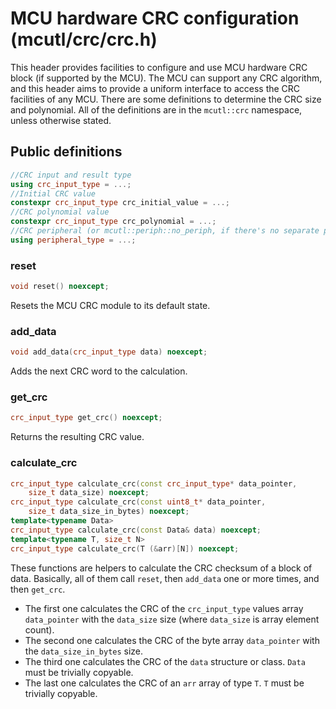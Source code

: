 # MCU hardware CRC configuration (mcutl/crc/crc.h)
This header provides facilities to configure and use MCU hardware CRC block (if supported by the MCU). The MCU can support any CRC algorithm, and this header aims to provide a uniform interface to access the CRC facilities of any MCU. There are some definitions to determine the CRC size and polynomial. All of the definitions are in the `mcutl::crc` namespace, unless otherwise stated.

## Public definitions
```cpp
//CRC input and result type
using crc_input_type = ...;
//Initial CRC value
constexpr crc_input_type crc_initial_value = ...;
//CRC polynomial value
constexpr crc_input_type crc_polynomial = ...;
//CRC peripheral (or mcutl::periph::no_periph, if there's no separate peripheral)
using peripheral_type = ...;
```

### reset
```cpp
void reset() noexcept;
```
Resets the MCU CRC module to its default state.

### add_data
```cpp
void add_data(crc_input_type data) noexcept;
```
Adds the next CRC word to the calculation.

### get_crc
```cpp
crc_input_type get_crc() noexcept;
```
Returns the resulting CRC value.

### calculate_crc
```cpp
crc_input_type calculate_crc(const crc_input_type* data_pointer,
	size_t data_size) noexcept;
crc_input_type calculate_crc(const uint8_t* data_pointer,
	size_t data_size_in_bytes) noexcept;
template<typename Data>
crc_input_type calculate_crc(const Data& data) noexcept;
template<typename T, size_t N>
crc_input_type calculate_crc(T (&arr)[N]) noexcept;
```
These functions are helpers to calculate the CRC checksum of a block of data. Basically, all of them call `reset`, then `add_data` one or more times, and then `get_crc`.
* The first one calculates the CRC of the `crc_input_type` values array `data_pointer` with the `data_size` size (where `data_size` is array element count).
* The second one calculates the CRC of the byte array `data_pointer` with the `data_size_in_bytes` size.
* The third one calculates the CRC of the `data` structure or class. `Data` must be trivially copyable.
* The last one calculates the CRC of an `arr` array of type `T`. `T` must be trivially copyable.

